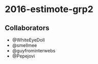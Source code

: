 # 2016-estimote-grp2

## Collaborators

* @WhiteEyeDoll
* @smellmee
* @guyfrominterwebs
* @Pepejovi
